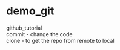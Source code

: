 # demo_git
github_tutorial
<br>
commit - change the code 
<br>
clone - to get the repo from remote to local
